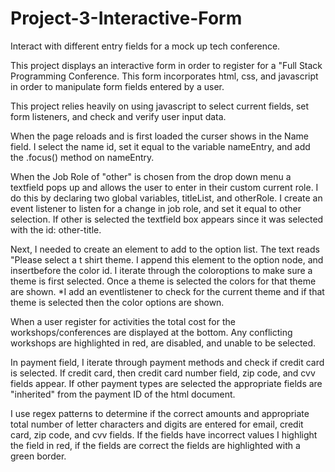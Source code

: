 # Project-3-Interactive-Form
 
 
 Interact with different entry fields for a mock up tech conference.

This project displays an interactive form in order to register for a "Full Stack Programming Conference. This form incorporates html, css, and javascript in order to manipulate form fields entered by a user.

This project relies heavily on using javascript to select current fields, set form listeners, and check and verify user input data.

When the page reloads and is first loaded the curser shows in the Name field. I select the name id, set it equal to the variable nameEntry, and add the .focus() method on nameEntry.

When the Job Role of "other" is chosen from the drop down menu a textfield pops up and allows the user to enter in their custom current role. I do this by declaring two global variables, titleList, and otherRole. I create an event listener to listen for a change in job role, and set it equal to other selection. If other is selected the textfield box appears since it was selected with the id: other-title.

Next, I needed to create an element to add to the option list. The text reads "Please select a t shirt theme. I append this element to the option node, and insertbefore the color id. I iterate through the coloroptions to make sure a theme is first selected. Once a theme is selected the colors for that theme are shown. *I add an eventlistener to check for the current theme and if that theme is selected then the color options are shown.

When a user register for activities the total cost for the workshops/conferences are displayed at the bottom. Any conflicting workshops are highlighted in red, are disabled, and unable to be selected.

In payment field, I iterate through payment methods and check if credit card is selected. If credit card, then credit card number field, zip code, and cvv fields appear. If other payment types are selected the appropriate fields are "inherited" from the payment ID of the html document.

I use regex patterns to determine if the correct amounts and appropriate total number of letter characters and digits are entered for email, credit card, zip code, and cvv fields. If the fields have incorrect values I highlight the field in red, if the fields are correct the fields are highlighted with a green border.
